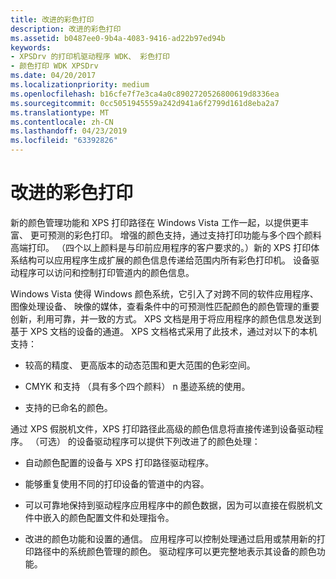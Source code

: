 ```yaml
---
title: 改进的彩色打印
description: 改进的彩色打印
ms.assetid: b0487ee0-9b4a-4083-9416-ad22b97ed94b
keywords:
- XPSDrv 的打印机驱动程序 WDK、 彩色打印
- 颜色打印 WDK XPSDrv
ms.date: 04/20/2017
ms.localizationpriority: medium
ms.openlocfilehash: b16cfe7f7e3ca4a0c8902720526800619d8336ea
ms.sourcegitcommit: 0cc5051945559a242d941a6f2799d161d8eba2a7
ms.translationtype: MT
ms.contentlocale: zh-CN
ms.lasthandoff: 04/23/2019
ms.locfileid: "63392826"
---
```

# <a name="improved-color-printing"></a>改进的彩色打印


新的颜色管理功能和 XPS 打印路径在 Windows Vista 工作一起，以提供更丰富、 更可预测的彩色打印。 增强的颜色支持，通过支持打印功能与多个四个颜料高端打印。 （四个以上颜料是与印前应用程序的客户要求的。）新的 XPS 打印体系结构可以应用程序生成扩展的颜色信息传递给范围内所有彩色打印机。 设备驱动程序可以访问和控制打印管道内的颜色信息。

Windows Vista 使得 Windows 颜色系统，它引入了对跨不同的软件应用程序、 图像处理设备、 映像的媒体，查看条件中的可预测性匹配颜色的颜色管理的重要创新，利用可靠，并一致的方式。 XPS 文档是用于将应用程序的颜色信息发送到基于 XPS 文档的设备的通道。 XPS 文档格式采用了此技术，通过对以下的本机支持：

-   较高的精度、 更高版本的动态范围和更大范围的色彩空间。

-   CMYK 和支持 （具有多个四个颜料） n 墨迹系统的使用。

-   支持的已命名的颜色。

通过 XPS 假脱机文件，XPS 打印路径此高级的颜色信息将直接传递到设备驱动程序。 （可选） 的设备驱动程序可以提供下列改进了的颜色处理：

-   自动颜色配置的设备与 XPS 打印路径驱动程序。

-   能够重复使用不同的打印设备的管道中的内容。

-   可以可靠地保持到驱动程序应用程序中的颜色数据，因为可以直接在假脱机文件中嵌入的颜色配置文件和处理指令。

-   改进的颜色功能和设置的通信。 应用程序可以控制处理通过启用或禁用新的打印路径中的系统颜色管理的颜色。 驱动程序可以更完整地表示其设备的颜色功能。

 

 




